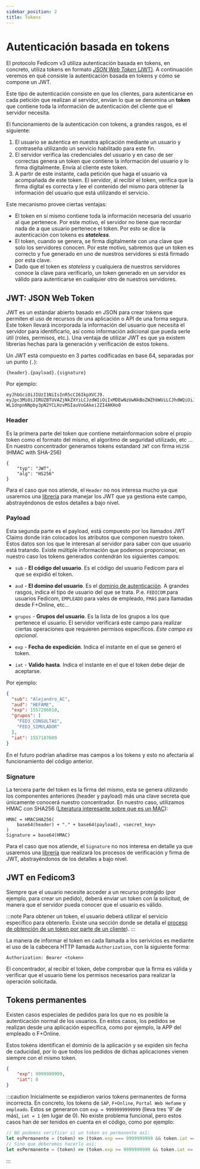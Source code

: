 ```yaml
---
sidebar_position: 2
title: Tokens
---
```


# Autenticación basada en tokens
El protocolo Fedicom v3 utiliza autenticación basada en tokens, en concreto, utiliza tokens en formato [*JSON Web Token* (JWT)](https://jwt.io). A continuación veremos en qué consiste la autenticación basada en tokens y cómo se compone un JWT.

Este tipo de autenticación consiste en que los clientes, para autenticarse en cada petición que realizan al servidor, envían lo que se denomina un **token** que contiene toda la información de autenticación del cliente que el servidor necesita.

El funcionamiento de la autenticación con tokens, a grandes rasgos, es el siguiente: 

1. El usuario se autentica en nuestra aplicación mediante un usuario y contraseña utilizando un servicio habilitado para este fin. 
2. El servidor verifica las credenciales del usuario y en caso de ser correctas genera un token que contiene la información del usuario y lo firma digitalmente. Envía al cliente este token.
3. A partir de este instante, cada petición que haga el usuario va acompañada de este token. El servidor, al recibir el token, verifica que la firma digital es correcta y lee el contenido del mismo para obtener la información del usuario que está utilizando el servicio.

Este mecanismo provee ciertas ventajas:
- El token en sí mismo contiene toda la información necesaria del usuario al que pertenece. Por este motivo, el servidor no tiene que recordar nada de a que usuario pertenece el token. Por esto se dice la autenticación con tokens es ***stateless***.
- El token, cuando se genera, se firma digitalmente con una clave que solo los servidores conocen. Por este motivo, sabremos que un token es correcto y fue generado en uno de nuestros servidores si está firmado por esta clave.
- Dado que el token es *stateless* y cualquiera de nuestros servidores conoce la clave para verificarlo, un token generado en un servidor es válido para autenticarse en cualquier otro de nuestros servidores.


## JWT: JSON Web Token
JWT es un estándar abierto basado en JSON para crear tokens que permiten el uso de recursos de una aplicación o API de una forma segura. Este token llevará incorporada la información del usuario que necesita el servidor para identificarlo, así como información adicional que pueda serle útil (roles, permisos, etc.). Una ventaja de utilizar JWT es que ya existem librerías hechas para la generación y verificación de estos tokens.

Un JWT está compuesto en 3 partes codificadas en base 64, separadas por un punto (`.`):
```
{header}.{payload}.{signature}
```
Por ejemplo:
```
eyJhbGciOiJIUzI1NiIsInR5cCI6IkpXVCJ9.
eyJpc3MiOiJIRUZBTUVAZjNkZXYiLCJzdWIiOiIxMDEwNzUwNkBoZWZhbWUiLCJhdWQiOiJGRURJQ09NIiwiZXhwIjoxNTY5OTQzNTc5NDc3LCJpYXQiOjE1Njk5Mzk5Nzk0NzcsImp0aSI6IjVkOTM2MjBiNTQzZTE0MDdjODk5ZDk5NyJ9.
WL1dnpnNNpby3pN2YCLHzvMSIauVoGAkei2ZI4AKHo0
```


### Header
Es la primera parte del token que contiene metainformacion sobre el propio token como el formato del mismo, el algoritmo de seguridad utilizado, etc ... En nuestro concentrador generamos tokens estandard `JWT` con firma `HS256` (HMAC with SHA-256)
```
{
    "typ": "JWT",
    "alg": "HS256"
}
```

Para el caso que nos atiende, el `Header` no nos interesa mucho ya que usaremos una [librería](https://www.npmjs.com/package/jsonwebtoken) para manejar los JWT que ya gestiona este campo, abstrayéndonos de estos detalles a bajo nivel.

### Payload
Esta segunda parte es el payload, está compuesto por los llamados JWT Claims donde irán colocados los atributos que componen nuestro token. Estos datos son los que le interesan al servidor para saber con que usuario está tratando. Existe múltiple información que podemos proporcionar, en nuestro caso los tokens generados contendrán los siguientes campos:
- `sub` - **El código del usuario**. Es el código del usuario Fedicom para el que se expidió el token.

- `aud` - **El domino del usuario**. Es el [dominio de autenticación](/funcional/conceptos/dominio). A grandes rasgos, indica el tipo de usuario del que se trata. P.e. `FEDICOM` para usuarios Fedicom, `EMPLEADO` para vales de empleado, `FMAS` para llamadas desde F+Online, etc...
- `grupos` - **Grupos del usuario**. Es la lista de los grupos a los que pertenece el usuario. El servidor verificará este campo para realizar ciertas operaciones que requieren permisos específicos. _Este campo es opcional_.
- `exp` - **Fecha de expedición**. Indica el instante en el que se generó el token.
- `iat` - **Valido hasta**. Indica el instante en el que el token debe dejar de aceptarse.

Por ejemplo:
```json
{
  "sub": "Alejandro_AC",
  "aud": "HEFAME",
  "exp": 1557206010,
  "grupos": [
    "FED3_CONSULTAS",
    "FED3_SIMULADOR"
  ],
  "iat": 1557187609
}
```

En el futuro podrían añadirse mas campos a los tokens y esto no afectaría al funcionamiento del código anterior.

### Signature
La tercera parte del token es la firma del mismo, esta se genera utilizando los componentes anteriores (header y payload) más una clave secreta que únicamente conocerá nuestro concentrador. 
En nuestro caso, utilizamos HMAC con SHA256 ([Literatura interesante sobre que es un MAC](http://www.crypto-it.net/eng/theory/mac.html)):

```
HMAC = HMACSHA256(
    base64(header) + "." + base64(payload), <secret_key>
)
Signature = base64(HMAC)
```

Para el caso que nos atiende, el `Signature` no nos interesa en detalle ya que usaremos una [librería](https://www.npmjs.com/package/jsonwebtoken) que realizará los procesos de verificación y firma de JWT, abstrayéndonos de los detalles a bajo nivel.


## JWT en Fedicom3
Siempre que el usuario necesite acceder a un recurso protegido (por ejemplo, para crear un pedido), deberá enviar un token con la solicitud, de manera que el servidor pueda conocer que el usuario es válido.

:::note
Para obtener un token, el usuario deberá utilizar el servicio específico para obtenerlo. Existe una sección donde se detalla el [proceso de obtención de un token por parte de un cliente](/docs/diseno/autenticacion)).
:::

La manera de informar el token en cada llamada a los serivicios es mediante el uso de la cabecera HTTP llamada `Authorization`, con la siguiente forma:

```
Authorization: Bearer <token>
```

El concentrador, al recibir el token, debe comprobar que la firma es válida y verificar que el usuario tiene los permisos necesarios para realizar la operación solicitada.

## Tokens permanentes

Existen casos especiales de pedidos para los que no es posible la autenticación normal de los usuarios. En estos casos, los pedidos se realizan desde una aplicación específica, como por ejemplo, la APP del empleado o F+Online.

Estos tokens identifican el dominio de la aplicación y se expiden sin fecha de caducidad, por lo que todos los pedidos de dichas aplicaciones vienen siempre con el mismo token.
```json
{
	"exp": 9999999999,
	"iat": 0
}
```

:::caution
Inicialmente se expidieron varios tokens permanentes de forma incorrecta. En concreto, los tokens de `SAP`, `F+Online`, `Portal Web Hefame` y `empleado`. Estos se generaron con `exp = 9999999999999` (lleva tres '9' de más), `iat = 1` (en lugar de 0). No existe problema funcional, pero estos casos han de ser tenidos en cuenta en el código, como por ejemplo:

```js
// NO podemos verificar si un token es permanente así:
let esPermanente = (token) => (token.exp === 9999999999 && token.iat === 0) 
// Sino que deberemos hacerlo así:
let esPermanente = (token) => (token.exp >= 9999999999 && token.iat <= 1) 
```
:::


